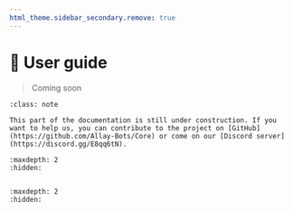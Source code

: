 ```yaml
---
html_theme.sidebar_secondary.remove: true
---
```


# 🚀 User guide

> Coming soon

```{admonition} 🤝 Help us building this project!
:class: note

This part of the documentation is still under construction. If you want to help us, you can contribute to the project on [GitHub](https://github.com/Allay-Bots/Core) or come on our [Discord server](https://discord.gg/E8qq6tN).
```


```{toctree}
:maxdepth: 2
:hidden:


```

```{toctree}
:maxdepth: 2
:hidden:


```